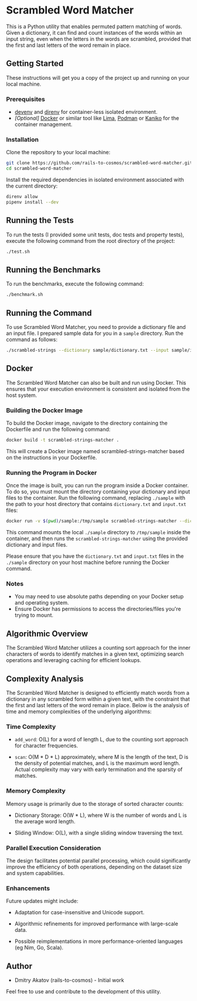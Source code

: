 # Scrambled Word Matcher

This is a Python utility that enables permuted pattern matching of words. Given a dictionary, it can find and count instances of the words within an input string, even when the letters in the words are scrambled, provided that the first and last letters of the word remain in place.

## Getting Started

These instructions will get you a copy of the project up and running on your local machine.

### Prerequisites

- [devenv](https://devenv.sh) and [direnv](https://direnv.net) for container-less isolated environment.
- *[Optional]* [Docker](https://www.docker.com) or similar tool like [Lima](https://github.com/lima-vm/lima), [Podman](https://podman.io) or [Kaniko](https://github.com/GoogleContainerTools/kaniko) for the container management.

### Installation

Clone the repository to your local machine:

```bash
git clone https://github.com/rails-to-cosmos/scrambled-word-matcher.git
cd scrambled-word-matcher
```

Install the required dependencies in isolated environment associated with the current directory:

```bash
direnv allow
pipenv install --dev
```

## Running the Tests

To run the tests (I provided some unit tests, doc tests and property tests), execute the following command from the root directory of the project:

```bash
./test.sh
```

## Running the Benchmarks

To run the benchmarks, execute the following command:

```bash
./benchmark.sh
```

## Running the Command

To use Scrambled Word Matcher, you need to provide a dictionary file and an input file. I prepared sample data for you in a `sample` directory. Run the command as follows:

```bash
./scrambled-strings --dictionary sample/dictionary.txt --input sample/input.txt
```

## Docker

The Scrambled Word Matcher can also be built and run using Docker. This ensures that your execution environment is consistent and isolated from the host system.

### Building the Docker Image

To build the Docker image, navigate to the directory containing the Dockerfile and run the following command:

```bash
docker build -t scrambled-strings-matcher .
```

This will create a Docker image named scrambled-strings-matcher based on the instructions in your Dockerfile.

### Running the Program in Docker

Once the image is built, you can run the program inside a Docker container. To do so, you must mount the directory containing your dictionary and input files to the container. Run the following command, replacing `./sample` with the path to your host directory that contains `dictionary.txt` and `input.txt` files:

```bash
docker run -v $(pwd)/sample:/tmp/sample scrambled-strings-matcher --dictionary=/tmp/sample/dictionary.txt --input=/tmp/sample/input.txt
```

This command mounts the local `./sample` directory to `/tmp/sample` inside the container, and then runs the `scrambled-strings-matcher` using the provided dictionary and input files.

Please ensure that you have the `dictionary.txt` and `input.txt` files in the `./sample` directory on your host machine before running the Docker command.

### Notes

- You may need to use absolute paths depending on your Docker setup and operating system.
- Ensure Docker has permissions to access the directories/files you're trying to mount.

## Algorithmic Overview

The Scrambled Word Matcher utilizes a counting sort approach for the inner characters of words to identify matches in a given text, optimizing search operations and leveraging caching for efficient lookups.

## Complexity Analysis

The Scrambled Word Matcher is designed to efficiently match words from a dictionary in any scrambled form within a given text, with the constraint that the first and last letters of the word remain in place. Below is the analysis of time and memory complexities of the underlying algorithms:

### Time Complexity

- `add_word`: O(L) for a word of length L, due to the counting sort approach for character frequencies.

- `scan`: O(M * D * L) approximately, where M is the length of the text, D is the density of potential matches, and L is the maximum word length. Actual complexity may vary with early termination and the sparsity of matches.

### Memory Complexity

Memory usage is primarily due to the storage of sorted character counts:

- Dictionary Storage: O(W * L), where W is the number of words and L is the average word length.

- Sliding Window: O(L), with a single sliding window traversing the text.

### Parallel Execution Consideration

The design facilitates potential parallel processing, which could significantly improve the efficiency of both operations, depending on the dataset size and system capabilities.

### Enhancements

Future updates might include:

- Adaptation for case-insensitive and Unicode support.

- Algorithmic refinements for improved performance with large-scale data.

- Possible reimplementations in more performance-oriented languages (eg Nim, Go, Scala).

## Author

- Dmitry Akatov (rails-to-cosmos) - Initial work

Feel free to use and contribute to the development of this utility.
